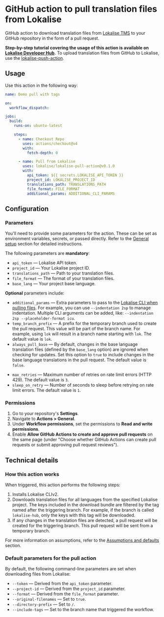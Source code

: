 # GitHub action to pull translation files from Lokalise

GitHub action to download translation files from [Lokalise TMS](https://lokalise.com/) to your GitHub repository in the form of a pull request.

**Step-by-step tutorial covering the usage of this action is available on [Lokalise Developer Hub](https://developers.lokalise.com/docs/github-actions).** To upload translation files from GitHub to Lokalise, use the [lokalise-push-action](https://github.com/lokalise/lokalise-push-action).

## Usage

Use this action in the following way:

```yaml
name: Demo pull with tags

on:
  workflow_dispatch:

jobs:
  build:
    runs-on: ubuntu-latest

    steps:
      - name: Checkout Repo
        uses: actions/checkout@v4
        with:
          fetch-depth: 0

      - name: Pull from Lokalise
        uses: lokalise/lokalise-pull-action@v0.1.0
        with:
          api_token: ${{ secrets.LOKALISE_API_TOKEN }}
          project_id: LOKALISE_PROJECT_ID
          translations_path: TRANSLATIONS_PATH
          file_format: FILE_FORMAT
          additional_params: ADDITIONAL_CLI_PARAMS
```

## Configuration

### Parameters

You'll need to provide some parameters for the action. These can be set as environment variables, secrets, or passed directly. Refer to the [General setup](https://developers.lokalise.com/docs/github-actions#general-setup-overview) section for detailed instructions.

The following parameters are **mandatory**:

- `api_token` — Lokalise API token.
- `project_id` — Your Lokalise project ID.
- `translations_path` — Path to your translation files.
- `file_format` — The format of your translation files.
- `base_lang` — Your project base language.

**Optional** parameters include:

- `additional_params` — Extra parameters to pass to the [Lokalise CLI when pulling files](https://github.com/lokalise/lokalise-cli-2-go/blob/main/docs/lokalise2_file_download.md). For example, you can use `--indentation 2sp` to manage indentation. Multiple CLI arguments can be added, like: `--indentation 2sp --placeholder-format icu`.
- `temp_branch_prefix` — A prefix for the temporary branch used to create the pull request. This value will be part of the branch name. For example, using `lok` will result in a branch name starting with `lok`. The default value is `lok`.
- `always_pull_base` — By default, changes in the base language translation files (defined by the `base_lang` option) are ignored when checking for updates. Set this option to `true` to include changes in the base language translations in the pull request. The default value is `false`.
* `max_retries` — Maximum number of retries on rate limit errors (HTTP 429). The default value is `3`.
* `sleep_on_retry` — Number of seconds to sleep before retrying on rate limit errors. The default value is `1`.

### Permissions

1. Go to your repository's **Settings**.
2. Navigate to **Actions > General**.
3. Under **Workflow permissions**, set the permissions to **Read and write permissions**.
4. Enable **Allow GitHub Actions to create and approve pull requests** on the same page (under "Choose whether GitHub Actions can create pull requests or submit approving pull request reviews").

## Technical details

### How this action works

When triggered, this action performs the following steps:

1. Installs Lokalise CLIv2.
2. Downloads translation files for all languages from the specified Lokalise project. The keys included in the download bundle are filtered by the tag named after the triggering branch. For example, if the branch is called `lokalise-hub`, only the keys with this tag will be downloaded.
3. If any changes in the translation files are detected, a pull request will be created for the triggering branch. This pull request will be sent from a temporary branch.

For more information on assumptions, refer to the [Assumptions and defaults](https://developers.lokalise.com/docs/github-actions#assumptions-and-defaults) section.

### Default parameters for the pull action

By default, the following command-line parameters are set when downloading files from Lokalise:

- `--token` — Derived from the `api_token` parameter.
- `--project-id` — Derived from the `project_id` parameter.
- `--format` — Derived from the `file_format` parameter.
- `--original-filenames` — Set to `true`.
- `--directory-prefix` — Set to `/`.
- `--include-tags` — Set to the branch name that triggered the workflow.
